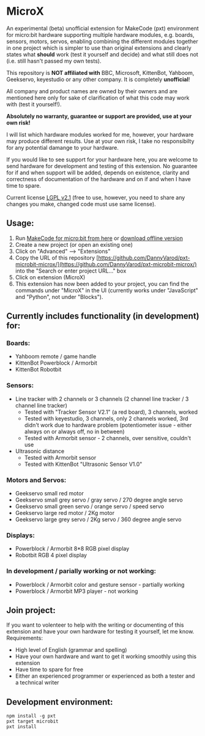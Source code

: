 # MicroX

An experimental (beta) unofficial extension for MakeCode (pxt) environment for micro:bit hardware supporting multiple hardware modules, e.g. boards, sensors, motors, servos, enabling combining the different modules together in one project which is simpler to use than original extensions and clearly states what **should** work (test it yourself and decide) and what still does not (i.e. still hasn't passed my own tests).

This repository is **NOT affiliated with** BBC, Microsoft, KittenBot, Yahboom, Geekservo, keyestudio or any other company. It is completely **unofficial**!

All company and product names are owned by their owners and are mentioned here only for sake of clarification of what this code may work with (test it yourself!).

**Absolutely no warranty, guarantee or support are provided, use at your own risk!**

I will list which hardware modules worked for me, however, your hardware may produce different results. Use at your own risk, I take no responsibilty for any potential damange to your hardware.

If you would like to see support for your hardware here, you are welcome to send hardware for development and testing of this extension. No guarantee for if and when support will be added, depends on existence, clarity and correctness of documentation of the hardware and on if and when I have time to spare.

Current license [LGPL v2.1](https://www.gnu.org/licenses/old-licenses/lgpl-2.1.en.html) (free to use, however, you need to share any changes you make, changed code must use same license).

## Usage:

1. Run [MakeCode for micro:bit from here](https://makecode.microbit.org/) or [download offline version](https://makecode.microbit.org/offline-app)
2. Create a new project (or open an existing one)
3. Click on "Advanced" --> "Extensions"
4. Copy the URL of this repository [https://github.com/DannyVarod/pxt-microbit-microx/](https://github.com/DannyVarod/pxt-microbit-microx/) into the "Search or enter project URL..." box
5. Click on extension (MicroX)
6. This extension has now been added to your project, you can find the commands under "MicroX" in the UI (currently works under "JavaScript" and "Python", not under "Blocks").

## Currently includes functionality (in development) for:

### Boards:

* Yahboom remote / game handle
* KittenBot Powerblock / Armorbit
* KittenBot Robotbit

### Sensors:

* Line tracker with 2 channels or 3 channels (2 channel line tracker / 3 channel line tracker)
    * Tested with "Tracker Sensor V2.1" (a red board), 3 channels, worked
    * Tested with keyestudio, 3 channels, only 2 channels worked, 3rd didn't work due to hardware problem (potentiometer issue - either always on or always off, no in between)
    * Tested with Armorbit sensor - 2 channels, over sensitive, couldn't use
* Ultrasonic distance
    * Tested with Armorbit sensor
    * Tested with KittenBot "Ultrasonic Sensor V1.0"

### Motors and Servos:

* Geekservo small red motor
* Geekservo small grey servo / gray servo / 270 degree angle servo
* Geekservo small green servo / orange servo / speed servo
* Geekservo large red motor / 2Kg motor
* Geekservo large grey servo / 2Kg servo / 360 degree angle servo

### Displays:

* Powerblock / Armorbit 8*8 RGB pixel display
* Robotbit RGB 4 pixel display

### In development / parially working or not working:

* Powerblock / Armorbit color and gesture sensor - partially working
* Powerblock / Armorbit MP3 player - not working

## Join project:

If you want to volenteer to help with the writing or documenting of this extension and have your own hardware for testing it yourself, let me know.
Requirements:
* High level of English (grammar and spelling)
* Have your own hardware and want to get it working smoothly using this extension
* Have time to spare for free
* Either an experienced programmer or experienced as both a tester and a technical writer

## Development environment:

```
npm install -g pxt
pxt target microbit
pxt install
```
